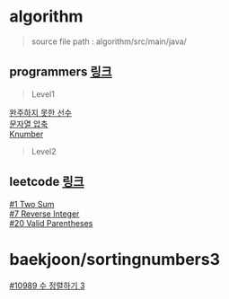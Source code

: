 # algorithm
> source file path : algorithm/src/main/java/


## programmers [링크](https://programmers.co.kr/)
> Level1

[완주하지 못한 선수](https://github.com/Hyune-c/algorithm/tree/master/src/main/java/programmers/unfinishedplayer)  
[문자열 압축](https://github.com/Hyune-c/algorithm/tree/master/src/main/java/programmers/stringcompression)  
[Knumber](https://github.com/Hyune-c/algorithm/tree/master/src/main/java/programmers/knumber)

> Level2

 
## leetcode [링크](https://leetcode.com/)
[#1 Two Sum](https://github.com/Hyune-c/algorithm/tree/master/src/main/java/leetcode/twosum)  
[#7 Reverse Integer](https://github.com/Hyune-c/algorithm/tree/master/src/main/java/leetcode/reverseinteger)  
[#20 Valid Parentheses](https://github.com/Hyune-c/algorithm/tree/master/src/main/java/leetcode/validparentheses)


# baekjoon/sortingnumbers3
[#10989 수 정렬하기 3](https://github.com/Hyune-c/algorithm/tree/master/src/main/java/baekjoon/sortingnumbers3)